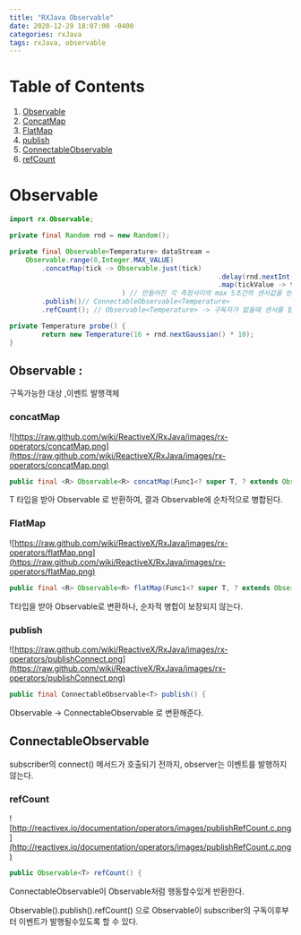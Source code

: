 ```yaml
---
title: "RXJava Observable"
date: 2020-12-29 18:07:00 -0400
categories: rxJava
tags: rxJava, observable
---
```


# Table of Contents
1. [Observable](#Observable)
2. [ConcatMap](#concatMap)
3. [FlatMap](#FlatMap)
4. [publish](#publish)
5. [ConnectableObservable](#ConnectableObservable)
6. [refCount](#refCount)

# Observable

```java
import rx.Observable;

private final Random rnd = new Random();

private final Observable<Temperature> dataStream =
	Observable.range(0,Integer.MAX_VALUE)
		.concatMap(tick -> Observable.just(tick)
													.delay(rnd.nextInt(5000),MILLISECONDS)
													.map(tickValue -> this.probe()
							) // 만들어진 각 측정사이의 max 5초간의 센서값을 반환받을 수 있다.
		.publish()// ConnectableObservable<Temperature>
		.refCount(); // Observable<Temperature> -> 구독자가 없을때 센서를 탑색하지않도록 할 수 있다.

private Temperature probe() {
		return new Temperature(16 + rnd.nextGaussian() * 10);
}
```

## Observable :

구독가능한 대상 ,이벤트 발행객체

### concatMap

![https://raw.github.com/wiki/ReactiveX/RxJava/images/rx-operators/concatMap.png](https://raw.github.com/wiki/ReactiveX/RxJava/images/rx-operators/concatMap.png)

```java
public final <R> Observable<R> concatMap(Func1<? super T, ? extends Observable<? extends R>> func) {
```

T 타입을 받아 Observable 로 반환하여, 결과 Observable에 순차적으로 병합된다.

### FlatMap

![https://raw.github.com/wiki/ReactiveX/RxJava/images/rx-operators/flatMap.png](https://raw.github.com/wiki/ReactiveX/RxJava/images/rx-operators/flatMap.png)

```java
public final <R> Observable<R> flatMap(Func1<? super T, ? extends Observable<? extends R>> func)
```

T타입을 받아 Observable로 변환하나, 순차적 병합이 보장되지 않는다.

### publish

![https://raw.github.com/wiki/ReactiveX/RxJava/images/rx-operators/publishConnect.png](https://raw.github.com/wiki/ReactiveX/RxJava/images/rx-operators/publishConnect.png)

```java
public final ConnectableObservable<T> publish() {
```

Observable → ConnectableObservable 로 변환해준다.

## ConnectableObservable

subscriber의 connect() 메서드가 호출되기 전까지, observer는 이벤트를 발행하지 않는다.

### refCount

![http://reactivex.io/documentation/operators/images/publishRefCount.c.png](http://reactivex.io/documentation/operators/images/publishRefCount.c.png)

```java
public Observable<T> refCount() {
```

ConnectableObservable이 Observable처럼 행동할수있게 반환한다.

Observable().publish().refCount() 으로 Observable이 subscriber의 구독이후부터 이벤트가 발행될수있도록 할 수 있다.